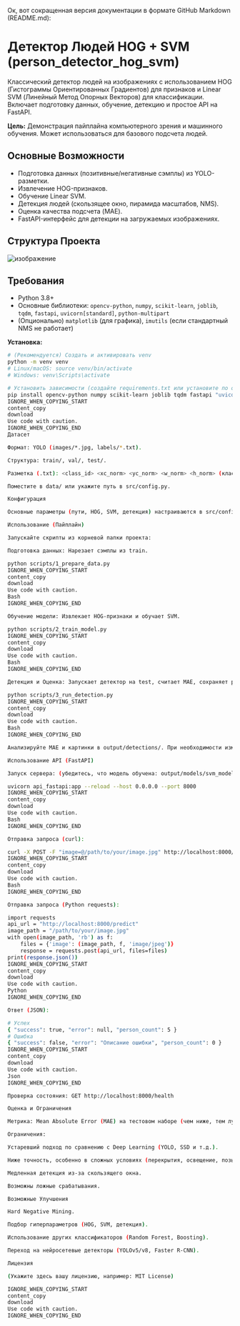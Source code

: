 Ок, вот сокращенная версия документации в формате GitHub Markdown (README.md):

# Детектор Людей HOG + SVM (person_detector_hog_svm)

Классический детектор людей на изображениях с использованием HOG (Гистограммы Ориентированных Градиентов) для признаков и Linear SVM (Линейный Метод Опорных Векторов) для классификации. Включает подготовку данных, обучение, детекцию и простое API на FastAPI.

**Цель:** Демонстрация пайплайна компьютерного зрения и машинного обучения. Может использоваться для базового подсчета людей.

## Основные Возможности

*   Подготовка данных (позитивные/негативные сэмплы) из YOLO-разметки.
*   Извлечение HOG-признаков.
*   Обучение Linear SVM.
*   Детекция людей (скользящее окно, пирамида масштабов, NMS).
*   Оценка качества подсчета (MAE).
*   FastAPI-интерфейс для детекции на загружаемых изображениях.

## Структура Проекта


![изображение](https://github.com/user-attachments/assets/c533b409-2b18-47f9-bf56-f2fa69e57c23)

## Требования

*   Python 3.8+
*   Основные библиотеки: `opencv-python`, `numpy`, `scikit-learn`, `joblib`, `tqdm`, `fastapi`, `uvicorn[standard]`, `python-multipart`
*   (Опционально) `matplotlib` (для графика), `imutils` (если стандартный NMS не работает)

**Установка:**

```bash
# (Рекомендуется) Создать и активировать venv
python -m venv venv
# Linux/macOS: source venv/bin/activate
# Windows: venv\Scripts\activate

# Установить зависимости (создайте requirements.txt или установите по одному)
pip install opencv-python numpy scikit-learn joblib tqdm fastapi "uvicorn[standard]" python-multipart matplotlib
IGNORE_WHEN_COPYING_START
content_copy
download
Use code with caution.
IGNORE_WHEN_COPYING_END
Датасет

Формат: YOLO (images/*.jpg, labels/*.txt).

Структура: train/, val/, test/.

Разметка (.txt): <class_id> <xc_norm> <yc_norm> <w_norm> <h_norm> (класс 0 для людей в config.py).

Поместите в data/ или укажите путь в src/config.py.

Конфигурация

Основные параметры (пути, HOG, SVM, детекция) настраиваются в src/config.py. Важно: Параметры HOG, детекции (DETECTION_THRESHOLD, NMS_THRESHOLD) требуют подбора под ваши данные.

Использование (Пайплайн)

Запускайте скрипты из корневой папки проекта:

Подготовка данных: Нарезает сэмплы из train.

python scripts/1_prepare_data.py
IGNORE_WHEN_COPYING_START
content_copy
download
Use code with caution.
Bash
IGNORE_WHEN_COPYING_END

Обучение модели: Извлекает HOG-признаки и обучает SVM.

python scripts/2_train_model.py
IGNORE_WHEN_COPYING_START
content_copy
download
Use code with caution.
Bash
IGNORE_WHEN_COPYING_END

Детекция и Оценка: Запускает детектор на test, считает MAE, сохраняет результаты.

python scripts/3_run_detection.py
IGNORE_WHEN_COPYING_START
content_copy
download
Use code with caution.
Bash
IGNORE_WHEN_COPYING_END

Анализируйте MAE и картинки в output/detections/. При необходимости измените параметры в config.py и перезапустите.

Использование API (FastAPI)

Запуск сервера: (убедитесь, что модель обучена: output/models/svm_model.joblib существует)

uvicorn api_fastapi:app --reload --host 0.0.0.0 --port 8000
IGNORE_WHEN_COPYING_START
content_copy
download
Use code with caution.
Bash
IGNORE_WHEN_COPYING_END

Отправка запроса (curl):

curl -X POST -F "image=@/path/to/your/image.jpg" http://localhost:8000/predict
IGNORE_WHEN_COPYING_START
content_copy
download
Use code with caution.
Bash
IGNORE_WHEN_COPYING_END

Отправка запроса (Python requests):

import requests
api_url = "http://localhost:8000/predict"
image_path = "/path/to/your/image.jpg"
with open(image_path, 'rb') as f:
    files = {'image': (image_path, f, 'image/jpeg')}
    response = requests.post(api_url, files=files)
print(response.json())
IGNORE_WHEN_COPYING_START
content_copy
download
Use code with caution.
Python
IGNORE_WHEN_COPYING_END

Ответ (JSON):

# Успех
{ "success": true, "error": null, "person_count": 5 }
# Ошибка
{ "success": false, "error": "Описание ошибки", "person_count": 0 }
IGNORE_WHEN_COPYING_START
content_copy
download
Use code with caution.
Json
IGNORE_WHEN_COPYING_END

Проверка состояния: GET http://localhost:8000/health

Оценка и Ограничения

Метрика: Mean Absolute Error (MAE) на тестовом наборе (чем ниже, тем лучше).

Ограничения:

Устаревший подход по сравнению с Deep Learning (YOLO, SSD и т.д.).

Ниже точность, особенно в сложных условиях (перекрытия, освещение, позы).

Медленная детекция из-за скользящего окна.

Возможны ложные срабатывания.

Возможные Улучшения

Hard Negative Mining.

Подбор гиперпараметров (HOG, SVM, детекция).

Использование других классификаторов (Random Forest, Boosting).

Переход на нейросетевые детекторы (YOLOv5/v8, Faster R-CNN).

Лицензия

(Укажите здесь вашу лицензию, например: MIT License)

IGNORE_WHEN_COPYING_START
content_copy
download
Use code with caution.
IGNORE_WHEN_COPYING_END
